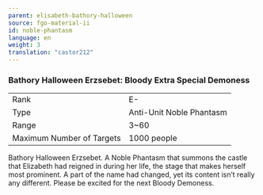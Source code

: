 ```yaml
---
parent: elisabeth-bathory-halloween
source: fgo-material-ii
id: noble-phantasm
language: en
weight: 3
translation: "castor212"
---
```


### Bathory Halloween Erzsebet: Bloody Extra Special Demoness

<table>
  <tr><td>Rank</td><td>E-</td></tr>
  <tr><td>Type</td><td>Anti-Unit Noble Phantasm</td></tr>
  <tr><td>Range</td><td>3~60</td></tr>
  <tr><td>Maximum Number of Targets</td><td>1000 people</td></tr>
</table>

Bathory Halloween Erzsebet.
A Noble Phantasm that summons the castle that Elizabeth had reigned in during her life, the stage that makes herself most prominent. A part of the name had changed, yet its content isn’t really any different. Please be excited for the next Bloody Demoness.

